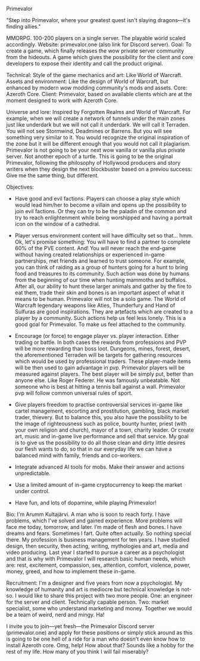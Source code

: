 Primevalor

"Step into Primevalor, where your greatest quest isn't slaying dragons—it's finding allies."

MMORPG. 100-200 players on a single server. The playable world scaled accordingly.
Website: primevalor.one (also link for Discord server).
Goal: To create a game, which finally releases the wow private server community from the hideouts. A game which gives the possibility for the client and core developers to expose their identity and call the product original.

Technical:
Style of the game mechanics and art: Like World of Warcraft.
Assets and environment: Like the design of World of Warcraft, but enhanced by modern wow modding community's mods and assets.
Core: Azeroth Core. 
Client: Primevalor, based on available clients which are at the moment designed to work with Azeroth Core.

Universe and lore: 
Inspired by Forgotten Realms and World of Warcraft. For example, when we will create a network of tunnels under the main zones just like underdark but we will not call it underdark. We will call it Terraden. You will not see Stormwind, Deadmines or Barrens. But you will see something very similar to it. You would recognize the original inspiration of the zone but it will be different enough that you would not call it plagiarism.
Primevalor is not going to be your next wow vanilla or vanilla plus private server. Not another epoch of a turtle. This is going to be the original Primevalor, following the philosophy of Hollywood producers and story writers when they design the next blockbuster based on a previou success: Give me the same thing, but different.

Objectives:

- Have good and evil factions. Players can choose a play style which would lead him/her to become a villain and opens up the possibility to join evil factions. Or they can try to be the paladin of the common and try to reach enlightenment while being worshipped and having a portrait icon on the window of a cathedral.

- Player versus environment content will have difficulty set so that… hmm. Ok, let's promise something: You will have to find a partner to complete 60% of the PVE content. And! You will never reach the end-game without having created relationships or experienced in-game partnerships, met friends and learned to trust someone. For example, you can think of raiding as a group of hunters going for a hunt to bring food and treasures to its community. Such action was done by humans from the beginning of our time when hunting mammoths and buffalos. After all, our ability to hunt these larger animals and gather by the fire to eat them, trade their skin and bones is an important aspect of what it means to be human. Primevalor will not be a solo game. The World of Warcraft legendary weapons like Aties, Thunderfury and Hand of Sulfuras are good inspirations. They are artefacts which are created to a player by a community. Such actions help us feel less lonely. This is a good goal for Primevalor. To make us feel attached to the community.

- Encourage (or force) to engage player vs. player interaction. Either trading or battle. In both cases the rewards from professions and PVP will be more rewarding than boss loot. Dungeons, mines, forest, desert, the aforementioned Terraden will be targets for gathering resources which would be used by professional traders. These player-made items will be then used to gain advantage in pvp. Primevalor players will be measured against players. The best player will be simply put, better than anyone else. Like Roger Federer. He was famously unbeatable. Not someone who is best at hitting a tennis ball against a wall. Primevalor pvp will follow common universal rules of sport.

- Give players freedom to practise controversial services in-game like cartel management, escorting and prostitution, gambling, black market trader, thievery. But to balance this, you also have the possibility to be the image of righteousness such as police, bounty hunter, priest (with your own religion and church), mayor of a town, charity leader. Or create art, music and in-game live performance and sell that service. My goal is to give us the possibility to do all those clean and dirty little desires our flesh wants to do, so that in our everyday life we can have a balanced mind with family, friends and co-workers.

- Integrate advanced AI tools for mobs. Make their answer and actions unpredictable.

- Use a limited amount of in-game cryptocurrency to keep the market under control. 

- Have fun, and lots of dopamine, while playing Primevalor!

Bio: 
I'm Arumm Kultajärvi. A man who is soon to reach forty. I have problems, which I've solved and gained experience. More problems will face me today, tomorrow, and later. I’m made of flesh and bones. I have dreams and fears. Sometimes I fart. Quite often actually. So nothing special there. My profession is business management for ten years. I have studied design, then security, then acting, writing, mythologies and art, media and video producing. Last year I started to pursue a career as a psychologist and that is why with Primevalor I will research basic human needs, which are: rest, excitement, compassion, sex, attention, comfort, violence, power, money, greed, and how to implement these in-game.

Recruitment: 
I'm a designer and five years from now a psychologist. My knowledge of humanity and art is mediocre but technical knowledge is not-so. I would like to share this project with two more people. One: an engineer for the server and client. Technically capable person. Two: market specialist, some who understand marketing and money. Together we would be a team of weird, nerd and mingy. Ha! 

I invite you to join—yet fresh—the Primevalor Discord server (primevalor.one) and apply for these positions or simply stick around as this is going to be one hell of a ride for a man who doesn't even know how to install Azeroth core. Omg, help!
How about that? Sounds like a hobby for the rest of my life. How many of you think I will fail miserably?
